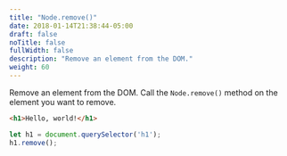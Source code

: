 ```yaml
---
title: "Node.remove()"
date: 2018-01-14T21:38:44-05:00
draft: false
noTitle: false
fullWidth: false
description: "Remove an element from the DOM."
weight: 60
---
```


Remove an element from the DOM. Call the `Node.remove()` method on the element you want to remove.

```html
<h1>Hello, world!</h1>
```

```javascript
let h1 = document.querySelector('h1');
h1.remove();
```